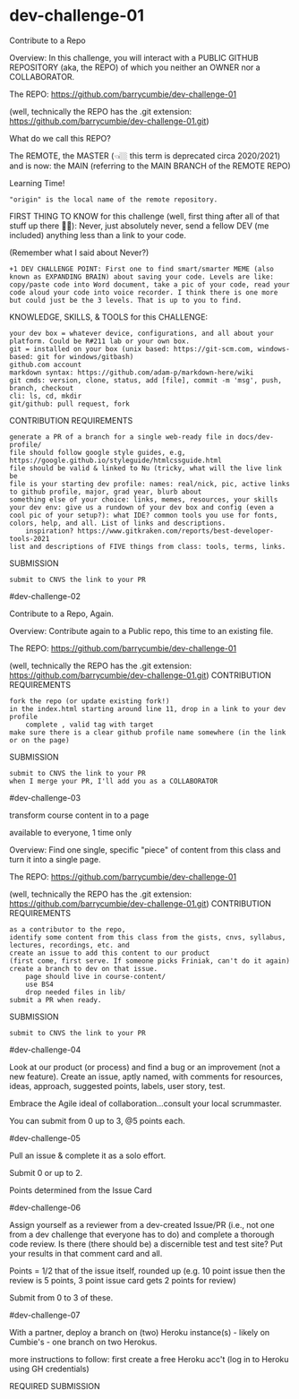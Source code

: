 # dev-challenge-01

Contribute to a Repo

Overview: In this challenge, you will interact with a PUBLIC GITHUB REPOSITORY (aka, the REPO) of which you neither an OWNER nor a COLLABORATOR.

The REPO: https://github.com/barrycumbie/dev-challenge-01

(well, technically the REPO has the .git extension: https://github.com/barrycumbie/dev-challenge-01.git)

What do we call this REPO?

The REMOTE, the MASTER (👈🏼 this term is deprecated circa 2020/2021) and is now: the MAIN (referring to the MAIN BRANCH of the REMOTE REPO)

Learning Time!

    "origin" is the local name of the remote repository.

FIRST THING TO KNOW for this challenge (well, first thing after all of that stuff up there ☝🏼): Never, just absolutely never, send a fellow DEV (me included) anything less than a link to your code.

(Remember what I said about Never?)

    +1 DEV CHALLENGE POINT: First one to find smart/smarter MEME (also known as EXPANDING BRAIN) about saving your code. Levels are like: copy/paste code into Word document, take a pic of your code, read your code aloud your code into voice recorder. I think there is one more but could just be the 3 levels. That is up to you to find.

KNOWLEDGE, SKILLS, & TOOLS for this CHALLENGE:

    your dev box = whatever device, configurations, and all about your platform. Could be R#211 lab or your own box.
    git = installed on your box (unix based: https://git-scm.com, windows-based: git for windows/gitbash)
    github.com account
    markdown syntax: https://github.com/adam-p/markdown-here/wiki
    git cmds: version, clone, status, add [file], commit -m 'msg', push, branch, checkout
    cli: ls, cd, mkdir
    git/github: pull request, fork

CONTRIBUTION REQUIREMENTS

    generate a PR of a branch for a single web-ready file in docs/dev-profile/
    file should follow google style guides, e.g, https://google.github.io/styleguide/htmlcssguide.html
    file should be valid & linked to Nu (tricky, what will the live link be
    file is your starting dev profile: names: real/nick, pic, active links to github profile, major, grad year, blurb about
    something else of your choice: links, memes, resources, your skills
    your dev env: give us a rundown of your dev box and config (even a cool pic of your setup?): what IDE? common tools you use for fonts, colors, help, and all. List of links and descriptions.
        inspiration? https://www.gitkraken.com/reports/best-developer-tools-2021
    list and descriptions of FIVE things from class: tools, terms, links.

SUBMISSION

    submit to CNVS the link to your PR

#dev-challenge-02

Contribute to a Repo, Again.

Overview: Contribute again to a Public repo, this time to an existing file.

The REPO: https://github.com/barrycumbie/dev-challenge-01

(well, technically the REPO has the .git extension: https://github.com/barrycumbie/dev-challenge-01.git)
CONTRIBUTION REQUIREMENTS

    fork the repo (or update existing fork!)
    in the index.html starting around line 11, drop in a link to your dev profile
        complete , valid tag with target
    make sure there is a clear github profile name somewhere (in the link or on the page)

SUBMISSION

    submit to CNVS the link to your PR
    when I merge your PR, I'll add you as a COLLABORATOR

#dev-challenge-03

transform course content in to a page

available to everyone, 1 time only

Overview: Find one single, specific "piece" of content from this class and turn it into a single page.

The REPO: https://github.com/barrycumbie/dev-challenge-01

(well, technically the REPO has the .git extension: https://github.com/barrycumbie/dev-challenge-01.git)
CONTRIBUTION REQUIREMENTS

    as a contributor to the repo,
    identify some content from this class from the gists, cnvs, syllabus, lectures, recordings, etc. and
    create an issue to add this content to our product
    (first come, first serve. If someone picks Friniak, can't do it again)
    create a branch to dev on that issue.
        page should live in course-content/
        use BS4
        drop needed files in lib/
    submit a PR when ready.

SUBMISSION

    submit to CNVS the link to your PR

#dev-challenge-04

Look at our product (or process) and find a bug or an improvement (not a new feature). Create an issue, aptly named, with comments for resources, ideas, approach, suggested points, labels, user story, test. 

Embrace the Agile ideal of collaboration...consult your local scrummaster. 

You can submit from 0 up to 3, @5 points each. 

#dev-challenge-05

Pull an issue & complete it as a solo effort. 

Submit 0 or up to 2. 

Points determined from the Issue Card

#dev-challenge-06

Assign yourself as a reviewer from a dev-created Issue/PR (i.e., not one from a dev challenge that everyone has to do) and complete a thorough code review. Is there (there should be) a discernible test and test site? Put your results in that comment card and all. 

Points = 1/2 that of the issue itself, rounded up (e.g. 10 point issue then the review is 5 points, 3 point issue card gets 2 points for review)

Submit from 0 to 3 of these. 

#dev-challenge-07

With a partner, deploy a branch on (two) Heroku instance(s) - likely on Cumbie's - one branch on two Herokus.

more instructions to follow: first create a free Heroku acc't (log in to Heroku using GH credentials)  

REQUIRED SUBMISSION